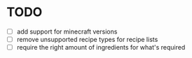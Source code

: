 # TODO

- [ ] add support for minecraft versions
- [ ] remove unsupported recipe types for recipe lists
- [ ] require the right amount of ingredients for what's required
